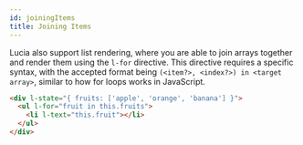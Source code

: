 ```yaml
---
id: joiningItems
title: Joining Items
---
```


Lucia also support list rendering, where you are able to join arrays together and render them using the `l-for` directive. This directive requires a specific syntax, with the accepted format being `(<item?>, <index?>) in <target array>`, similar to how for loops works in JavaScript.

```html
<div l-state="{ fruits: ['apple', 'orange', 'banana'] }">
  <ul l-for="fruit in this.fruits">
    <li l-text="this.fruit"></li>
  </ul>
</div>
```
